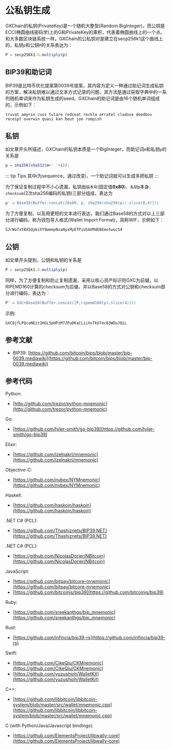 # 公私钥生成

GXChain的私钥(PrivateKey)是一个随机大整型(Random BigInteger)，而公钥是ECC(椭圆曲线密码学)上的G和PrivateKey的乘积，代表着椭圆曲线上的一个点。和大多数区块链系统一样，GXChain的公私钥对是建立在secp256k1这个曲线上的，私钥`p`和公钥`P`的关系表达为：

``` js
P = secp256k1.G.multiply(p)
```

## BIP39和助记词

BIP39是比特币优化提案第0039号提案，其内容为定义一种通过助记词生成私钥的方案，解决私钥难以通过文本方式记录的问题，其方法是通过获取字典中的一系列随机单词来作为私钥生成的seed。GXChain的助记词是由16个随机单词组成的，示例如下：

```
truvat amyrin cuss tulare redcoat reckla arratel cladose deedbox receipt overwin quasi kan bout joe rompish
```

## 私钥

如文章开头所描述，GXChain的私钥本质是一个BigInteger，而助记词`m`和私钥`p`的关系是

``` js
p = sha256(sha512(m+' '+i));
```

::: tip Tips
其中i为sequence，通过改变i，一个助记词就可以生成多把私钥
:::

为了保证复制过程中不小心遗漏，私钥由`版本号`(固定值**0x80**)、`私钥p`本身、`checksum`(2次sha256编码的私钥)三部分组成，表达为

``` js
p' = Base58(Buffer.concat([0x80, p, sha256(sha256(p)).slice(0,4)]))
```

为了方便复制，以及用更短的文本进行表达，我们通过Base58的方式对以上三部分进行编码，称为钱包导入格式(Wallet Import Format)，简称WIF，示例如下：

```
5JrWo7xtBXSQybihT9wmepNxaNyxMyETPiUSAVMdEBEmotwocS4
```

## 公钥

如文章开头提到，公钥和私钥的关系是

``` js
P = secp256k1.G.multiply(p)
```

同样，为了方便复制和防止复制遗漏，采用以核心资产标识符GXC为前缀，以RIPEMD160计算的checksum为后缀，并以Base58的方式对公钥和checksum部分进行编码，表达为：

``` js
P' = GXC+Base58(Buffer.concat([P,ripemd160(p).slice(4)]))
```

示例:

```
GXC8jfLPQcaNEzz1HGL5pHPzM7ZPuDKaCLiiXxTkU7ec63WDoJQiL
```

## 参考文献

- BIP39: [https://github.com/bitcoin/bips/blob/master/bip-0039.mediawiki](https://github.com/bitcoin/bips/blob/master/bip-0039.mediawiki)

## 参考代码

Python:
* [http://github.com/trezor/python-mnemonic](http://github.com/trezor/python-mnemonic)

Go:
* [https://github.com/tyler-smith/go-bip39](https://github.com/tyler-smith/go-bip39)

Elixir:
* [https://github.com/izelnakri/mnemonic](https://github.com/izelnakri/mnemonic)

Objective-C:
* [https://github.com/nybex/NYMnemonic](https://github.com/nybex/NYMnemonic)

Haskell:
* [https://github.com/haskoin/haskoin](https://github.com/haskoin/haskoin)

.NET C# (PCL):
* [https://github.com/Thashiznets/BIP39.NET](https://github.com/Thashiznets/BIP39.NET)

.NET C# (PCL):
* [https://github.com/NicolasDorier/NBitcoin](https://github.com/NicolasDorier/NBitcoin)

JavaScript:
* [https://github.com/bitpay/bitcore-mnemonic](https://github.com/bitpay/bitcore-mnemonic)
* [https://github.com/bitcoinjs/bip39](https://github.com/bitcoinjs/bip39)

Ruby:
* [https://github.com/sreekanthgs/bip_mnemonic](https://github.com/sreekanthgs/bip_mnemonic)

Rust:
* [https://github.com/infincia/bip39-rs](https://github.com/infincia/bip39-rs)

Swift:
* [https://github.com/CikeQiu/CKMnemonic](https://github.com/CikeQiu/CKMnemonic)
* [https://github.com/yuzushioh/WalletKit](https://github.com/yuzushioh/WalletKit)

C++:
* [https://github.com/libbitcoin/libbitcoin-system/blob/master/src/wallet/mnemonic.cpp](https://github.com/libbitcoin/libbitcoin-system/blob/master/src/wallet/mnemonic.cpp)

C (with Python/Java/Javascript bindings):
* [https://github.com/ElementsProject/libwally-core](https://github.com/ElementsProject/libwally-core)
